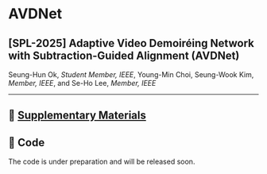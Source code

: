 # AVDNet
## **[SPL-2025] Adaptive Video Demoiréing Network with Subtraction-Guided Alignment (AVDNet)**

Seung-Hun Ok, *Student Member, IEEE*, Young-Min Choi, Seung-Wook Kim, *Member, IEEE*, and Se-Ho Lee, *Member, IEEE*

---

## 📄 [Supplementary Materials](./supplementary/supplementary.pdf)

## 🔗 Code
The code is under preparation and will be released soon.
